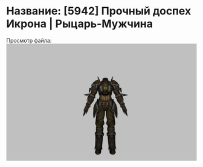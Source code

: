 # Название: [5942] Прочный доспех Икрона | Рыцарь-Мужчина

Просмотр файла:
![p000024.png](p000024.png)